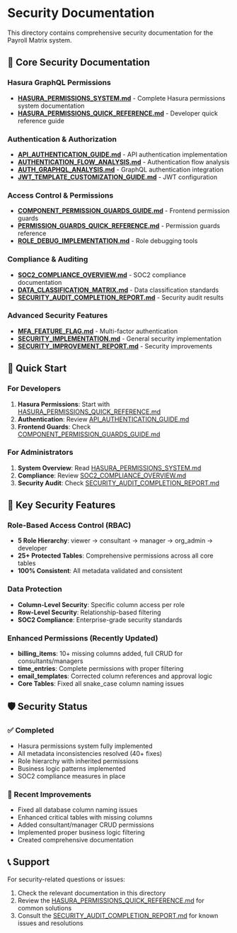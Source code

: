 # Security Documentation

This directory contains comprehensive security documentation for the Payroll Matrix system.

## 🔐 Core Security Documentation

### Hasura GraphQL Permissions
- **[HASURA_PERMISSIONS_SYSTEM.md](./HASURA_PERMISSIONS_SYSTEM.md)** - Complete Hasura permissions system documentation
- **[HASURA_PERMISSIONS_QUICK_REFERENCE.md](./HASURA_PERMISSIONS_QUICK_REFERENCE.md)** - Developer quick reference guide

### Authentication & Authorization
- **[API_AUTHENTICATION_GUIDE.md](./API_AUTHENTICATION_GUIDE.md)** - API authentication implementation
- **[AUTHENTICATION_FLOW_ANALYSIS.md](./AUTHENTICATION_FLOW_ANALYSIS.md)** - Authentication flow analysis
- **[AUTH_GRAPHQL_ANALYSIS.md](./AUTH_GRAPHQL_ANALYSIS.md)** - GraphQL authentication integration
- **[JWT_TEMPLATE_CUSTOMIZATION_GUIDE.md](./JWT_TEMPLATE_CUSTOMIZATION_GUIDE.md)** - JWT configuration

### Access Control & Permissions
- **[COMPONENT_PERMISSION_GUARDS_GUIDE.md](./COMPONENT_PERMISSION_GUARDS_GUIDE.md)** - Frontend permission guards
- **[PERMISSION_GUARDS_QUICK_REFERENCE.md](./PERMISSION_GUARDS_QUICK_REFERENCE.md)** - Permission guards reference
- **[ROLE_DEBUG_IMPLEMENTATION.md](./ROLE_DEBUG_IMPLEMENTATION.md)** - Role debugging tools

### Compliance & Auditing
- **[SOC2_COMPLIANCE_OVERVIEW.md](./SOC2_COMPLIANCE_OVERVIEW.md)** - SOC2 compliance documentation
- **[DATA_CLASSIFICATION_MATRIX.md](./DATA_CLASSIFICATION_MATRIX.md)** - Data classification standards
- **[SECURITY_AUDIT_COMPLETION_REPORT.md](./SECURITY_AUDIT_COMPLETION_REPORT.md)** - Security audit results

### Advanced Security Features
- **[MFA_FEATURE_FLAG.md](./MFA_FEATURE_FLAG.md)** - Multi-factor authentication
- **[SECURITY_IMPLEMENTATION.md](./SECURITY_IMPLEMENTATION.md)** - General security implementation
- **[SECURITY_IMPROVEMENT_REPORT.md](./SECURITY_IMPROVEMENT_REPORT.md)** - Security improvements

## 🚀 Quick Start

### For Developers
1. **Hasura Permissions**: Start with [HASURA_PERMISSIONS_QUICK_REFERENCE.md](./HASURA_PERMISSIONS_QUICK_REFERENCE.md)
2. **Authentication**: Review [API_AUTHENTICATION_GUIDE.md](./API_AUTHENTICATION_GUIDE.md)
3. **Frontend Guards**: Check [COMPONENT_PERMISSION_GUARDS_GUIDE.md](./COMPONENT_PERMISSION_GUARDS_GUIDE.md)

### For Administrators
1. **System Overview**: Read [HASURA_PERMISSIONS_SYSTEM.md](./HASURA_PERMISSIONS_SYSTEM.md)
2. **Compliance**: Review [SOC2_COMPLIANCE_OVERVIEW.md](./SOC2_COMPLIANCE_OVERVIEW.md)
3. **Security Audit**: Check [SECURITY_AUDIT_COMPLETION_REPORT.md](./SECURITY_AUDIT_COMPLETION_REPORT.md)

## 🔑 Key Security Features

### Role-Based Access Control (RBAC)
- **5 Role Hierarchy**: viewer → consultant → manager → org_admin → developer
- **25+ Protected Tables**: Comprehensive permissions across all core tables
- **100% Consistent**: All metadata validated and consistent

### Data Protection
- **Column-Level Security**: Specific column access per role
- **Row-Level Security**: Relationship-based filtering
- **SOC2 Compliance**: Enterprise-grade security standards

### Enhanced Permissions (Recently Updated)
- **billing_items**: 10+ missing columns added, full CRUD for consultants/managers
- **time_entries**: Complete permissions with proper filtering  
- **email_templates**: Corrected column references and approval logic
- **Core Tables**: Fixed all snake_case column naming issues

## 🛡️ Security Status

### ✅ Completed
- Hasura permissions system fully implemented
- All metadata inconsistencies resolved (40+ fixes)
- Role hierarchy with inherited permissions
- Business logic patterns implemented
- SOC2 compliance measures in place

### 🔧 Recent Improvements
- Fixed all database column naming issues
- Enhanced critical tables with missing columns
- Added consultant/manager CRUD permissions
- Implemented proper business logic filtering
- Created comprehensive documentation

## 📞 Support

For security-related questions or issues:
1. Check the relevant documentation in this directory
2. Review the [HASURA_PERMISSIONS_QUICK_REFERENCE.md](./HASURA_PERMISSIONS_QUICK_REFERENCE.md) for common solutions
3. Consult the [SECURITY_AUDIT_COMPLETION_REPORT.md](./SECURITY_AUDIT_COMPLETION_REPORT.md) for known issues and resolutions